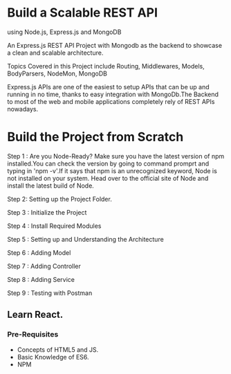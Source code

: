 # Build a Scalable REST API 
using Node.js, Express.js and MongoDB

An Express.js REST API Project with Mongodb as the backend to showcase a clean and scalable architecture.

Topics Covered in this Project include 
Routing,
Middlewares, 
Models, 
BodyParsers,
NodeMon, 
MongoDB

Express.js APIs are one of the easiest to setup APIs that can be up and running in no time, thanks to easy integration with MongoDb.The Backend to most of the web and mobile applications completely rely of REST APIs nowadays.

# Build the Project from Scratch
Step 1 : Are you Node-Ready?
Make sure you have the latest version of npm installed.You can check the version by going to command promprt and typing in 'npm -v'.If it says that npm is an unrecognized keyword, Node is not installed on your system. Head over to the official site of Node and install the latest build of Node.

Step 2: Setting up the Project Folder.

Step 3 : Initialize the Project

Step 4 : Install Required Modules

Step 5 : Setting up and Understanding the Architecture

Step 6 : Adding Model

Step 7 : Adding Controller

Step 8 : Adding Service

Step 9 : Testing with Postman

## Learn React.
### Pre-Requisites
- Concepts of HTML5 and JS.
- Basic Knowledge of ES6.
- NPM
